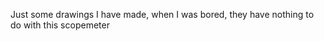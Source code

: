 Just some drawings I have made, when I was bored, they have nothing to do with this scopemeter <br />
